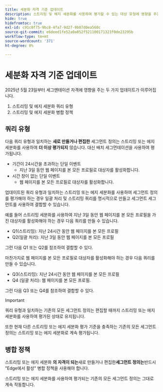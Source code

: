 ```yaml
---
title: 세분화 자격 기준 업데이트
description: 스트리밍 및 에지 세분화를 사용하여 평가할 수 있는 대상 유형에 영향을 주는 세분화 자격 기준 업데이트에 대해 알아봅니다.
hide: true
hidefromtoc: true
exl-id: c91c0f75-9bc8-4fa7-9d27-9b07d0ea560c
source-git-commit: e6deed1fe52a0a852f521100171323f0de23295b
workflow-type: tm+mt
source-wordcount: '371'
ht-degree: 0%

---
```


# 세분화 자격 기준 업데이트

2025년 5월 23일부터 세그멘테이션 자격에 영향을 주는 두 가지 업데이트가 이루어집니다.

1. 스트리밍 및 에지 세분화 쿼리 유형
2. 스트리밍 및 에지 세분화 병합 정책

## 쿼리 유형

다음 쿼리 유형과 일치하는 **새로 만들거나 편집한** 세그먼트 정의는 스트리밍 또는 에지 세분화를 사용하여 **더 이상 평가되지** 않습니다. 대신 배치 세그먼테이션을 사용하여 평가됩니다.

- 기간이 24시간을 초과하는 단일 이벤트
   - 지난 3일 동안 웹 페이지를 본 모든 프로필로 대상자를 활성화합니다.
- 시간 창이 없는 단일 이벤트
   - 웹 페이지를 본 모든 프로필로 대상자를 활성화합니다.

업데이트된 쿼리 유형과 일치하는 스트리밍 또는 에지 세분화를 사용하여 세그먼트 정의를 평가해야 하는 경우 일괄 처리 및 스트리밍 쿼리를 명시적으로 만들고 세그먼트 세그먼트를 사용하여 결합할 수 있습니다.

예를 들어 스트리밍 세분화를 사용하여 지난 3일 동안 웹 페이지를 본 모든 프로필을 가진 대상자를 활성화해야 하는 경우 다음 쿼리를 만들 수 있습니다.

- Q1(스트리밍): 지난 24시간 동안 웹 페이지를 본 모든 프로필
- Q2(일괄 처리): 지난 3일 동안 웹 페이지를 본 모든 프로필

그런 다음 Q1 또는 Q2를 참조하여 결합할 수 있다.

마찬가지로 웹 페이지를 본 모든 프로필로 대상자를 활성화해야 하는 경우 다음 쿼리를 만들 수 있습니다.

- Q3(스트리밍): 지난 24시간 동안 웹 페이지를 본 모든 프로필
- Q4 (일괄 처리): 웹 페이지를 본 모든 프로필.

그런 다음 Q3 또는 Q4를 참조하여 결합할 수 있다.

>[!IMPORTANT]
>
>쿼리 유형과 일치하는 기존의 모든 세그먼트 정의는 편집할 때까지 스트리밍 또는 에지 세분화를 사용하여 평가된 상태로 유지됩니다.
>
>또한 현재 다른 스트리밍 또는 에지 세분화 평가 기준을 충족하는 기존의 모든 세그먼트 정의는 스트리밍 또는 에지 세분화로 계속 평가됩니다.

## 병합 정책

스트리밍 또는 에지 세분화 **의 자격이 되는**&#x200B;새로 만들거나 편집한&#x200B;**세그먼트 정의는**&#x200B;반드시 &quot;Edge에서 활성&quot; 병합 정책을 사용해야 합니다.

스트리밍 또는 에지 세분화를 사용하여 평가되는 기존의 모든 세그먼트 정의는 그대로 계속 작동합니다.
